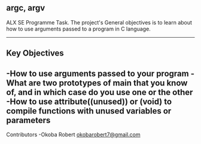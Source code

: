 argc, argv
---
ALX SE Programme Task.
The project's General objectives is to learn about how to use arguments passed to a program in C language.

---
Key Objectives
---
-How to use arguments passed to your program
-What are two prototypes of main that you know of, and in which case do you use one or the other
-How to use __attribute__((unused)) or (void) to compile functions with unused variables or parameters
---
Contributors
-Okoba Robert <okobarobert7@gmail.com>
